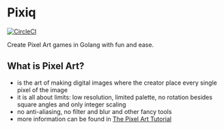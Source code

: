 # Pixiq

[![CircleCI](https://circleci.com/gh/jacekolszak/pixiq.svg?style=svg)](https://circleci.com/gh/jacekolszak/pixiq)

Create Pixel Art games in Golang with fun and ease.

## What is Pixel Art?

+ is the art of making digital images where the creator place every single pixel of the image
+ it is all about limits: low resolution, limited palette, no rotation besides square angles and only integer scaling
+ no anti-aliasing, no filter and blur and other fancy tools
+ more information can be found in [The Pixel Art Tutorial][1]

[1]: http://pixeljoint.com/forum/forum_posts.asp?TID=11299
